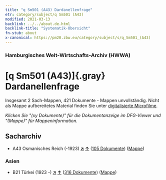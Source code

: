 ```yaml
---
title: "q Sm501 (A43) Dardanellenfrage"
etr: category/subject/q Sm501 (A43)
modified: 2021-03-13
backlink: ../../about.de.html
backlink-title: "Systematik-Übersicht"
fn-stub: about
x-canonical: https://pm20.zbw.eu/category/subject/s/q_Sm501_(A43)
---
```


### Hamburgisches Welt-Wirtschafts-Archiv (HWWA)
# [q Sm501 (A43)]{.gray}&#8201; Dardanellenfrage&#160; 




Insgesamt 2 Sach-Mappen, 421 Dokumente - Mappen unvollständig.
Nicht als Mappe aufbereitetes Material finden Sie unter [digitalisierte Microfilme](/film/h1_sh.de.html).

_Klicken Sie "(xy Dokumente)" für die Dokumentanzeige im DFG-Viewer und "(Mappe)" für Mappeninformation._

## Sacharchiv



- A43 Osmanisches Reich (-1923) [**&nearr;**](../../../geo/i/141034/about.de.html "Osmanisches Reich (-1923) (alle Mappen)") [**&uarr;**](../../../geo/about.de.html#A43 "Ländersystematik") (<a href="https://pm20.zbw.eu/dfgview/sh/141034,146008" title="über: Osmanisches Reich (-1923) : Dardanellenfrage" target="_blank">105 Dokumente</a>) ([Mappe](../../../../folder/sh/1410xx/141034/1460xx/146008/about.de.html))

### Asien

- B21 Türkei (1923 -) [**&nearr;**](../../../geo/i/141111/about.de.html "Türkei (1923 -) (alle Mappen)") [**&uarr;**](../../../geo/about.de.html#B21 "Ländersystematik") (<a href="https://pm20.zbw.eu/dfgview/sh/141111,146008" title="über: Türkei (1923 -) : Dardanellenfrage" target="_blank">316 Dokumente</a>) ([Mappe](../../../../folder/sh/1411xx/141111/1460xx/146008/about.de.html))


